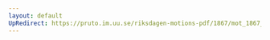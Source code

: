 ```yaml
---
layout: default
UpRedirect: https://pruto.im.uu.se/riksdagen-motions-pdf/1867/mot_1867__ak__225/mot_1867__ak__225-001.pdf
---
```

